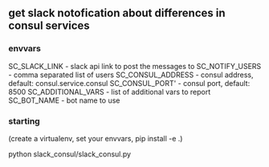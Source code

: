 ## get slack notofication about differences in consul services


### envvars

SC_SLACK_LINK - slack api link to post the messages to 
SC_NOTIFY_USERS - comma separated list of users
SC_CONSUL_ADDRESS - consul address, default: consul.service.consul
SC_CONSUL_PORT' - consul port, default: 8500
SC_ADDITIONAL_VARS - list of additional vars to report
SC_BOT_NAME - bot name to use

### starting
(create a virtualenv, set your envvars, pip install -e .)

python slack_consul/slack_consul.py
